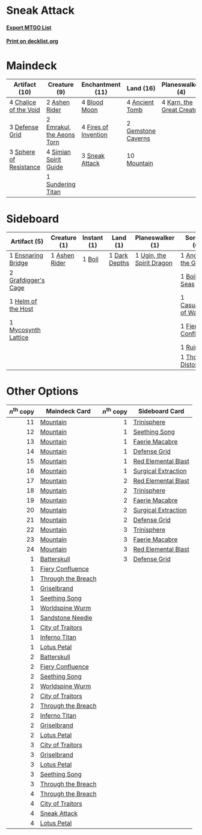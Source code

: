 # Sneak Attack

#### [Export MTGO List](../collection/Sneak%20Attack/Sneak%20Attack.txt)
#### [Print on decklist.org](http://decklist.org/?deckmain=4%09Ancient%20Tomb%0A2%09Ashen%20Rider%0A4%09Blood%20Moon%0A4%09Burning%20Wish%0A4%09Chalice%20of%20the%20Void%0A3%09Defense%20Grid%0A2%09Emrakul,%20the%20Aeons%20Torn%0A4%09Fires%20of%20Invention%0A2%09Gemstone%20Caverns%0A4%09Karn,%20the%20Great%20Creator%0A4%09Mastermind's%20Acquisition%0A1%09Mizzium%20Mortars%0A10%09Mountain%0A4%09Simian%20Spirit%20Guide%0A3%09Sneak%20Attack%0A3%09Sphere%20of%20Resistance%0A1%09Sundering%20Titan%0A1%09Sweltering%20Suns&deckside=1%09Anger%20of%20the%20Gods%0A1%09Ashen%20Rider%0A1%09Boil%0A1%09Boiling%20Seas%0A1%09Casualties%20of%20War%0A1%09Dark%20Depths%0A1%09Ensnaring%20Bridge%0A1%09Fiery%20Confluence%0A2%09Grafdigger's%20Cage%0A1%09Helm%20of%20the%20Host%0A1%09Mycosynth%20Lattice%0A1%09Ruination%0A1%09Thought%20Distortion%0A1%09Ugin,%20the%20Spirit%20Dragon)
# Maindeck

|                                         Artifact (10)                                          |                                            Creature (9)                                            |                                       Enchantment (11)                                        |                                          Land (16)                                          |                                          Planeswalker (4)                                          |                                            Sorcery (10)                                             |
|------------------------------------------------------------------------------------------------|----------------------------------------------------------------------------------------------------|-----------------------------------------------------------------------------------------------|---------------------------------------------------------------------------------------------|----------------------------------------------------------------------------------------------------|-----------------------------------------------------------------------------------------------------|
|4 [Chalice of the Void](http://gatherer.wizards.com/Pages/Card/Details.aspx?multiverseid=442211)|2 [Ashen Rider](http://gatherer.wizards.com/Pages/Card/Details.aspx?multiverseid=373689)            |4 [Blood Moon](http://gatherer.wizards.com/Pages/Card/Details.aspx?multiverseid=45386)         |4 [Ancient Tomb](http://gatherer.wizards.com/Pages/Card/Details.aspx?multiverseid=409567)    |4 [Karn, the Great Creator](http://gatherer.wizards.com/Pages/Card/Details.aspx?multiverseid=460928)|4 [Burning Wish](http://gatherer.wizards.com/Pages/Card/Details.aspx?multiverseid=416909)            |
|3 [Defense Grid](http://gatherer.wizards.com/Pages/Card/Details.aspx?multiverseid=45481)        |2 [Emrakul, the Aeons Torn](http://gatherer.wizards.com/Pages/Card/Details.aspx?multiverseid=397905)|4 [Fires of Invention](http://gatherer.wizards.com/Pages/Card/Details.aspx?multiverseid=473087)|2 [Gemstone Caverns](http://gatherer.wizards.com/Pages/Card/Details.aspx?multiverseid=122094)|                                                                                                    |4 [Mastermind's Acquisition](http://gatherer.wizards.com/Pages/Card/Details.aspx?multiverseid=439734)|
|3 [Sphere of Resistance](http://gatherer.wizards.com/Pages/Card/Details.aspx?multiverseid=6160) |4 [Simian Spirit Guide](http://gatherer.wizards.com/Pages/Card/Details.aspx?multiverseid=442137)    |3 [Sneak Attack](http://gatherer.wizards.com/Pages/Card/Details.aspx?multiverseid=413690)      |10 [Mountain](http://gatherer.wizards.com/Pages/Card/Details.aspx?multiverseid=439859)       |                                                                                                    |1 [Mizzium Mortars](http://gatherer.wizards.com/Pages/Card/Details.aspx?multiverseid=405302)         |
|                                                                                                |1 [Sundering Titan](http://gatherer.wizards.com/Pages/Card/Details.aspx?multiverseid=442222)        |                                                                                               |                                                                                             |                                                                                                    |1 [Sweltering Suns](http://gatherer.wizards.com/Pages/Card/Details.aspx?multiverseid=426851)         |


# Sideboard

|                                         Artifact (5)                                         |                                      Creature (1)                                      |                                  Instant (1)                                   |                                        Land (1)                                        |                                          Planeswalker (1)                                          |                                          Sorcery (6)                                          |
|----------------------------------------------------------------------------------------------|----------------------------------------------------------------------------------------|--------------------------------------------------------------------------------|----------------------------------------------------------------------------------------|----------------------------------------------------------------------------------------------------|-----------------------------------------------------------------------------------------------|
|1 [Ensnaring Bridge](http://gatherer.wizards.com/Pages/Card/Details.aspx?multiverseid=15866)  |1 [Ashen Rider](http://gatherer.wizards.com/Pages/Card/Details.aspx?multiverseid=373689)|1 [Boil](http://gatherer.wizards.com/Pages/Card/Details.aspx?multiverseid=14630)|1 [Dark Depths](http://gatherer.wizards.com/Pages/Card/Details.aspx?multiverseid=121155)|1 [Ugin, the Spirit Dragon](http://gatherer.wizards.com/Pages/Card/Details.aspx?multiverseid=391948)|1 [Anger of the Gods](http://gatherer.wizards.com/Pages/Card/Details.aspx?multiverseid=438682) |
|2 [Grafdigger's Cage](http://gatherer.wizards.com/Pages/Card/Details.aspx?multiverseid=278452)|                                                                                        |                                                                                |                                                                                        |                                                                                                    |1 [Boiling Seas](http://gatherer.wizards.com/Pages/Card/Details.aspx?multiverseid=83012)       |
|1 [Helm of the Host](http://gatherer.wizards.com/Pages/Card/Details.aspx?multiverseid=443105) |                                                                                        |                                                                                |                                                                                        |                                                                                                    |1 [Casualties of War](http://gatherer.wizards.com/Pages/Card/Details.aspx?multiverseid=461114) |
|1 [Mycosynth Lattice](http://gatherer.wizards.com/Pages/Card/Details.aspx?multiverseid=446209)|                                                                                        |                                                                                |                                                                                        |                                                                                                    |1 [Fiery Confluence](http://gatherer.wizards.com/Pages/Card/Details.aspx?multiverseid=405230)  |
|                                                                                              |                                                                                        |                                                                                |                                                                                        |                                                                                                    |1 [Ruination](http://gatherer.wizards.com/Pages/Card/Details.aspx?multiverseid=247414)         |
|                                                                                              |                                                                                        |                                                                                |                                                                                        |                                                                                                    |1 [Thought Distortion](http://gatherer.wizards.com/Pages/Card/Details.aspx?multiverseid=466871)|


# Other Options

|*n*<sup>th</sup> copy|                                       Maindeck Card                                        |*n*<sup>th</sup> copy|                                        Sideboard Card                                        |
|--------------------:|--------------------------------------------------------------------------------------------|--------------------:|----------------------------------------------------------------------------------------------|
|                   11|[Mountain](http://gatherer.wizards.com/Pages/Card/Details.aspx?multiverseid=439859)         |                    1|[Trinisphere](http://gatherer.wizards.com/Pages/Card/Details.aspx?multiverseid=43545)         |
|                   12|[Mountain](http://gatherer.wizards.com/Pages/Card/Details.aspx?multiverseid=439859)         |                    1|[Seething Song](http://gatherer.wizards.com/Pages/Card/Details.aspx?multiverseid=83377)       |
|                   13|[Mountain](http://gatherer.wizards.com/Pages/Card/Details.aspx?multiverseid=439859)         |                    1|[Faerie Macabre](http://gatherer.wizards.com/Pages/Card/Details.aspx?multiverseid=201822)     |
|                   14|[Mountain](http://gatherer.wizards.com/Pages/Card/Details.aspx?multiverseid=439859)         |                    1|[Defense Grid](http://gatherer.wizards.com/Pages/Card/Details.aspx?multiverseid=45481)        |
|                   15|[Mountain](http://gatherer.wizards.com/Pages/Card/Details.aspx?multiverseid=439859)         |                    1|[Red Elemental Blast](http://gatherer.wizards.com/Pages/Card/Details.aspx?multiverseid=814)   |
|                   16|[Mountain](http://gatherer.wizards.com/Pages/Card/Details.aspx?multiverseid=439859)         |                    1|[Surgical Extraction](http://gatherer.wizards.com/Pages/Card/Details.aspx?multiverseid=397706)|
|                   17|[Mountain](http://gatherer.wizards.com/Pages/Card/Details.aspx?multiverseid=439859)         |                    2|[Red Elemental Blast](http://gatherer.wizards.com/Pages/Card/Details.aspx?multiverseid=814)   |
|                   18|[Mountain](http://gatherer.wizards.com/Pages/Card/Details.aspx?multiverseid=439859)         |                    2|[Trinisphere](http://gatherer.wizards.com/Pages/Card/Details.aspx?multiverseid=43545)         |
|                   19|[Mountain](http://gatherer.wizards.com/Pages/Card/Details.aspx?multiverseid=439859)         |                    2|[Faerie Macabre](http://gatherer.wizards.com/Pages/Card/Details.aspx?multiverseid=201822)     |
|                   20|[Mountain](http://gatherer.wizards.com/Pages/Card/Details.aspx?multiverseid=439859)         |                    2|[Surgical Extraction](http://gatherer.wizards.com/Pages/Card/Details.aspx?multiverseid=397706)|
|                   21|[Mountain](http://gatherer.wizards.com/Pages/Card/Details.aspx?multiverseid=439859)         |                    2|[Defense Grid](http://gatherer.wizards.com/Pages/Card/Details.aspx?multiverseid=45481)        |
|                   22|[Mountain](http://gatherer.wizards.com/Pages/Card/Details.aspx?multiverseid=439859)         |                    3|[Trinisphere](http://gatherer.wizards.com/Pages/Card/Details.aspx?multiverseid=43545)         |
|                   23|[Mountain](http://gatherer.wizards.com/Pages/Card/Details.aspx?multiverseid=439859)         |                    3|[Faerie Macabre](http://gatherer.wizards.com/Pages/Card/Details.aspx?multiverseid=201822)     |
|                   24|[Mountain](http://gatherer.wizards.com/Pages/Card/Details.aspx?multiverseid=439859)         |                    3|[Red Elemental Blast](http://gatherer.wizards.com/Pages/Card/Details.aspx?multiverseid=814)   |
|                    1|[Batterskull](http://gatherer.wizards.com/Pages/Card/Details.aspx?multiverseid=233055)      |                    3|[Defense Grid](http://gatherer.wizards.com/Pages/Card/Details.aspx?multiverseid=45481)        |
|                    1|[Fiery Confluence](http://gatherer.wizards.com/Pages/Card/Details.aspx?multiverseid=405230) |                     |                                                                                              |
|                    1|[Through the Breach](http://gatherer.wizards.com/Pages/Card/Details.aspx?multiverseid=80250)|                     |                                                                                              |
|                    1|[Griselbrand](http://gatherer.wizards.com/Pages/Card/Details.aspx?multiverseid=239995)      |                     |                                                                                              |
|                    1|[Seething Song](http://gatherer.wizards.com/Pages/Card/Details.aspx?multiverseid=83377)     |                     |                                                                                              |
|                    1|[Worldspine Wurm](http://gatherer.wizards.com/Pages/Card/Details.aspx?multiverseid=253575)  |                     |                                                                                              |
|                    1|[Sandstone Needle](http://gatherer.wizards.com/Pages/Card/Details.aspx?multiverseid=19645)  |                     |                                                                                              |
|                    1|[City of Traitors](http://gatherer.wizards.com/Pages/Card/Details.aspx?multiverseid=6168)   |                     |                                                                                              |
|                    1|[Inferno Titan](http://gatherer.wizards.com/Pages/Card/Details.aspx?multiverseid=376371)    |                     |                                                                                              |
|                    1|[Lotus Petal](http://gatherer.wizards.com/Pages/Card/Details.aspx?multiverseid=420602)      |                     |                                                                                              |
|                    2|[Batterskull](http://gatherer.wizards.com/Pages/Card/Details.aspx?multiverseid=233055)      |                     |                                                                                              |
|                    2|[Fiery Confluence](http://gatherer.wizards.com/Pages/Card/Details.aspx?multiverseid=405230) |                     |                                                                                              |
|                    2|[Seething Song](http://gatherer.wizards.com/Pages/Card/Details.aspx?multiverseid=83377)     |                     |                                                                                              |
|                    2|[Worldspine Wurm](http://gatherer.wizards.com/Pages/Card/Details.aspx?multiverseid=253575)  |                     |                                                                                              |
|                    2|[City of Traitors](http://gatherer.wizards.com/Pages/Card/Details.aspx?multiverseid=6168)   |                     |                                                                                              |
|                    2|[Through the Breach](http://gatherer.wizards.com/Pages/Card/Details.aspx?multiverseid=80250)|                     |                                                                                              |
|                    2|[Inferno Titan](http://gatherer.wizards.com/Pages/Card/Details.aspx?multiverseid=376371)    |                     |                                                                                              |
|                    2|[Griselbrand](http://gatherer.wizards.com/Pages/Card/Details.aspx?multiverseid=239995)      |                     |                                                                                              |
|                    2|[Lotus Petal](http://gatherer.wizards.com/Pages/Card/Details.aspx?multiverseid=420602)      |                     |                                                                                              |
|                    3|[City of Traitors](http://gatherer.wizards.com/Pages/Card/Details.aspx?multiverseid=6168)   |                     |                                                                                              |
|                    3|[Griselbrand](http://gatherer.wizards.com/Pages/Card/Details.aspx?multiverseid=239995)      |                     |                                                                                              |
|                    3|[Lotus Petal](http://gatherer.wizards.com/Pages/Card/Details.aspx?multiverseid=420602)      |                     |                                                                                              |
|                    3|[Seething Song](http://gatherer.wizards.com/Pages/Card/Details.aspx?multiverseid=83377)     |                     |                                                                                              |
|                    3|[Through the Breach](http://gatherer.wizards.com/Pages/Card/Details.aspx?multiverseid=80250)|                     |                                                                                              |
|                    4|[Through the Breach](http://gatherer.wizards.com/Pages/Card/Details.aspx?multiverseid=80250)|                     |                                                                                              |
|                    4|[City of Traitors](http://gatherer.wizards.com/Pages/Card/Details.aspx?multiverseid=6168)   |                     |                                                                                              |
|                    4|[Sneak Attack](http://gatherer.wizards.com/Pages/Card/Details.aspx?multiverseid=413690)     |                     |                                                                                              |
|                    4|[Lotus Petal](http://gatherer.wizards.com/Pages/Card/Details.aspx?multiverseid=420602)      |                     |                                                                                              |

